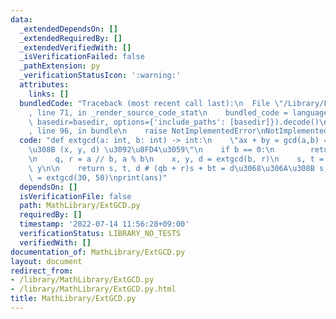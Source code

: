 ```yaml
---
data:
  _extendedDependsOn: []
  _extendedRequiredBy: []
  _extendedVerifiedWith: []
  _isVerificationFailed: false
  _pathExtension: py
  _verificationStatusIcon: ':warning:'
  attributes:
    links: []
  bundledCode: "Traceback (most recent call last):\n  File \"/Library/Frameworks/Python.framework/Versions/3.8/lib/python3.8/site-packages/onlinejudge_verify/documentation/build.py\"\
    , line 71, in _render_source_code_stat\n    bundled_code = language.bundle(stat.path,\
    \ basedir=basedir, options={'include_paths': [basedir]}).decode()\n  File \"/Library/Frameworks/Python.framework/Versions/3.8/lib/python3.8/site-packages/onlinejudge_verify/languages/python.py\"\
    , line 96, in bundle\n    raise NotImplementedError\nNotImplementedError\n"
  code: "def extgcd(a: int, b: int) -> int:\n    \"ax + by = gcd(a,b) = d \u3068\u306A\
    \u308B (x, y, d) \u3092\u8FD4\u3059\"\n    if b == 0:\n        return (1, 0, a)\n\
    \n    q, r = a // b, a % b\n    x, y, d = extgcd(b, r)\n    s, t = y, x - q *\
    \ y\n\n    return s, t, d # (qb + r)s + bt = d\u3068\u306A\u308B s, t, d\n\nans\
    \ = extgcd(30, 50)\nprint(ans)"
  dependsOn: []
  isVerificationFile: false
  path: MathLibrary/ExtGCD.py
  requiredBy: []
  timestamp: '2022-07-14 11:56:28+09:00'
  verificationStatus: LIBRARY_NO_TESTS
  verifiedWith: []
documentation_of: MathLibrary/ExtGCD.py
layout: document
redirect_from:
- /library/MathLibrary/ExtGCD.py
- /library/MathLibrary/ExtGCD.py.html
title: MathLibrary/ExtGCD.py
---
```

